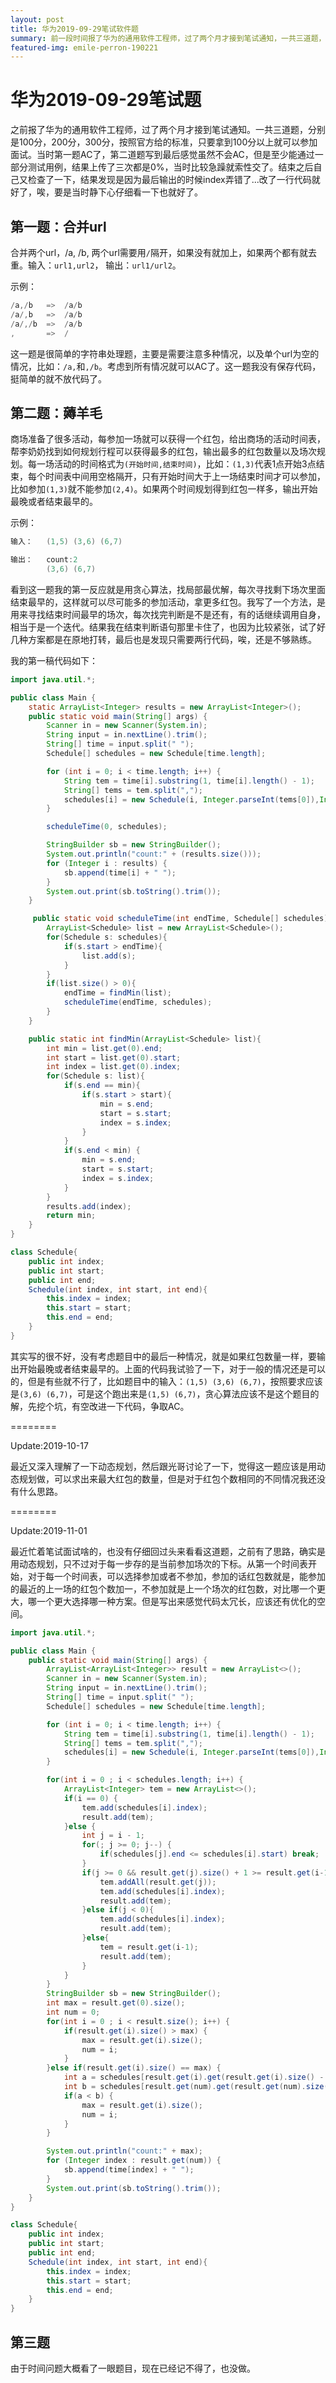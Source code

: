 ```yaml
---
layout: post
title: 华为2019-09-29笔试软件题
summary: 前一段时间报了华为的通用软件工程师，过了两个月才接到笔试通知，一共三道题，当时比较紧张没有发挥好，现在做一个总结。
featured-img: emile-perron-190221
---
```


# 华为2019-09-29笔试题

之前报了华为的通用软件工程师，过了两个月才接到笔试通知。一共三道题，分别是100分，200分，300分，按照官方给的标准，只要拿到100分以上就可以参加面试。当时第一题AC了，第二道题写到最后感觉虽然不会AC，但是至少能通过一部分测试用例，结果上传了三次都是0%，当时比较急躁就索性交了。结束之后自己又检查了一下，结果发现是因为最后输出的时候index弄错了...改了一行代码就好了，唉，要是当时静下心仔细看一下也就好了。

## 第一题：合并url

合并两个url，/a, /b, 两个url需要用`/`隔开，如果没有就加上，如果两个都有就去重。输入：`url1,url2`， 输出：`url1/url2`。

示例：

```java
/a,/b   =>  /a/b
/a/,b   =>  /a/b
/a/,/b  =>  /a/b
,       =>  /
```

这一题是很简单的字符串处理题，主要是需要注意多种情况，以及单个url为空的情况，比如：`/a,`和`,/b`。考虑到所有情况就可以AC了。这一题我没有保存代码，挺简单的就不放代码了。

## 第二题：薅羊毛

商场准备了很多活动，每参加一场就可以获得一个红包，给出商场的活动时间表，帮李奶奶找到如何规划行程可以获得最多的红包，输出最多的红包数量以及场次规划。每一场活动的时间格式为`(开始时间,结束时间)`，比如：`(1,3)`代表1点开始3点结束，每个时间表中间用空格隔开，只有开始时间大于上一场结束时间才可以参加，比如参加`(1,3)`就不能参加`(2,4)`。如果两个时间规划得到红包一样多，输出开始最晚或者结束最早的。

示例：

```java
输入：   (1,5) (3,6) (6,7)

输出：   count:2
        (3,6) (6,7)
```

看到这一题我的第一反应就是用贪心算法，找局部最优解，每次寻找剩下场次里面结束最早的，这样就可以尽可能多的参加活动，拿更多红包。我写了一个方法，是用来寻找结束时间最早的场次，每次找完判断是不是还有，有的话继续调用自身，相当于是一个迭代。结果我在结束判断语句那里卡住了，也因为比较紧张，试了好几种方案都是在原地打转，最后也是发现只需要两行代码，唉，还是不够熟练。

我的第一稿代码如下：

```java
import java.util.*;

public class Main {
    static ArrayList<Integer> results = new ArrayList<Integer>();
    public static void main(String[] args) {
        Scanner in = new Scanner(System.in);
        String input = in.nextLine().trim();
        String[] time = input.split(" ");
        Schedule[] schedules = new Schedule[time.length];

        for (int i = 0; i < time.length; i++) {
            String tem = time[i].substring(1, time[i].length() - 1);
            String[] tems = tem.split(",");
            schedules[i] = new Schedule(i, Integer.parseInt(tems[0]),Integer.parseInt(tems[1]));
        }

        scheduleTime(0, schedules);

        StringBuilder sb = new StringBuilder();
        System.out.println("count:" + (results.size()));
        for (Integer i : results) {
            sb.append(time[i] + " ");
        }
        System.out.print(sb.toString().trim());
    }

     public static void scheduleTime(int endTime, Schedule[] schedules){
        ArrayList<Schedule> list = new ArrayList<Schedule>();
        for(Schedule s: schedules){
            if(s.start > endTime){
                list.add(s);
            }
        }
        if(list.size() > 0){
            endTime = findMin(list);
            scheduleTime(endTime, schedules);
        }
    }

    public static int findMin(ArrayList<Schedule> list){
        int min = list.get(0).end;
        int start = list.get(0).start;
        int index = list.get(0).index;
        for(Schedule s: list){
            if(s.end == min){
                if(s.start > start){
                    min = s.end;
                    start = s.start;
                    index = s.index;
                }
            }
            if(s.end < min) {
                min = s.end;
                start = s.start;
                index = s.index;
            }
        }
        results.add(index);
        return min;
    }
}

class Schedule{
    public int index;
    public int start;
    public int end;
    Schedule(int index, int start, int end){
        this.index = index;
        this.start = start;
        this.end = end;
    }
}
```

其实写的很不好，没有考虑题目中的最后一种情况，就是如果红包数量一样，要输出开始最晚或者结束最早的。上面的代码我试验了一下，对于一般的情况还是可以的，但是有些就不行了，比如题目中的输入：`(1,5) (3,6) (6,7)`，按照要求应该是`(3,6) (6,7)`，可是这个跑出来是`(1,5) (6,7)`，贪心算法应该不是这个题目的解，先挖个坑，有空改进一下代码，争取AC。

========

Update:2019-10-17

最近又深入理解了一下动态规划，然后跟光哥讨论了一下，觉得这一题应该是用动态规划做，可以求出来最大红包的数量，但是对于红包个数相同的不同情况我还没有什么思路。

========

Update:2019-11-01

最近忙着笔试面试啥的，也没有仔细回过头来看看这道题，之前有了思路，确实是用动态规划，只不过对于每一步存的是当前参加场次的下标。从第一个时间表开始，对于每一个时间表，可以选择参加或者不参加，参加的话红包数就是，能参加的最近的上一场的红包个数加一，不参加就是上一个场次的红包数，对比哪一个更大，哪一个更大选择哪一种方案。但是写出来感觉代码太冗长，应该还有优化的空间。

```java
import java.util.*;

public class Main {
    public static void main(String[] args) {
        ArrayList<ArrayList<Integer>> result = new ArrayList<>();
        Scanner in = new Scanner(System.in);
        String input = in.nextLine().trim();
        String[] time = input.split(" ");
        Schedule[] schedules = new Schedule[time.length];

        for (int i = 0; i < time.length; i++) {
            String tem = time[i].substring(1, time[i].length() - 1);
            String[] tems = tem.split(",");
            schedules[i] = new Schedule(i, Integer.parseInt(tems[0]),Integer.parseInt(tems[1]));
        }

        for(int i = 0 ; i < schedules.length; i++) {
            ArrayList<Integer> tem = new ArrayList<>();
            if(i == 0) {
                tem.add(schedules[i].index);
                result.add(tem);
            }else {
                int j = i - 1;
                for(; j >= 0; j--) {
                    if(schedules[j].end <= schedules[i].start) break;
                }
                if(j >= 0 && result.get(j).size() + 1 >= result.get(i-1).size()) {
                    tem.addAll(result.get(j));
                    tem.add(schedules[i].index);
                    result.add(tem);
                }else if(j < 0){
                    tem.add(schedules[i].index);
                    result.add(tem);
                }else{
                    tem = result.get(i-1);
                    result.add(tem);
                }
            }
        }
        StringBuilder sb = new StringBuilder();
        int max = result.get(0).size();
        int num = 0;
        for(int i = 0 ; i < result.size(); i++) {
            if(result.get(i).size() > max) {
                max = result.get(i).size();
                num = i;
            }
        }else if(result.get(i).size() == max) {
            int a = schedules[result.get(i).get(result.get(i).size() - 1)].end;
            int b = schedules[result.get(num).get(result.get(num).size() - 1)].end;
            if(a < b) {
                max = result.get(i).size();
                num = i;
            }
        }

        System.out.println("count:" + max);
        for (Integer index : result.get(num)) {
            sb.append(time[index] + " ");
        }
        System.out.print(sb.toString().trim());
    }
}

class Schedule{
    public int index;
    public int start;
    public int end;
    Schedule(int index, int start, int end){
        this.index = index;
        this.start = start;
        this.end = end;
    }
}
```

## 第三题

由于时间问题大概看了一眼题目，现在已经记不得了，也没做。
